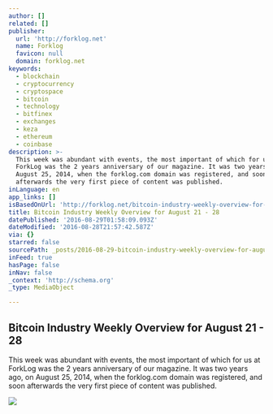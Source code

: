 ```yaml
---
author: []
related: []
publisher:
  url: 'http://forklog.net'
  name: Forklog
  favicon: null
  domain: forklog.net
keywords:
  - blockchain
  - cryptocurrency
  - cryptospace
  - bitcoin
  - technology
  - bitfinex
  - exchanges
  - keza
  - ethereum
  - coinbase
description: >-
  This week was abundant with events, the most important of which for us at
  ForkLog was the 2 years anniversary of our magazine. It was two years ago, on
  August 25, 2014, when the forklog.com domain was registered, and soon
  afterwards the very first piece of content was published.
inLanguage: en
app_links: []
isBasedOnUrl: 'http://forklog.net/bitcoin-industry-weekly-overview-for-august-21-28/'
title: Bitcoin Industry Weekly Overview for August 21 - 28
datePublished: '2016-08-29T01:58:09.093Z'
dateModified: '2016-08-28T21:57:42.587Z'
via: {}
starred: false
sourcePath: _posts/2016-08-29-bitcoin-industry-weekly-overview-for-august-21-28.md
inFeed: true
hasPage: false
inNav: false
_context: 'http://schema.org'
_type: MediaObject

---
```

<article style=""><h1>Bitcoin Industry Weekly Overview for August 21 - 28</h1><p>This week was abundant with events, the most important of which for us at ForkLog was the 2 years anniversary of our magazine. It was two years ago, on August 25, 2014, when the forklog.com domain was registered, and soon afterwards the very first piece of content was published.</p><img src="http://forklog.net/wp-content/uploads/2016/04/14.png" /></article>
